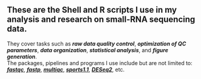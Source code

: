 ## These are the Shell and R scripts I use in my analysis and research on small-RNA sequencing data.  
They cover tasks such as ***raw data quality control***, ***optimization of QC parameters***, ***data organization***, ***statistical analysis***, and ***figure generation***.  
The packages, pipelines and programs I use include but are not limited to:  
[***fastqc***](https://www.bioinformatics.babraham.ac.uk/projects/fastqc/), [***fastp***](https://github.com/OpenGene/fastp), [***multiqc***](https://github.com/MultiQC/MultiQC), [***sports1.1***](https://github.com/junchaoshi/sports1.1), [***DESeq2***](https://bioconductor.org/packages/release/bioc/html/DESeq2.html), etc.
